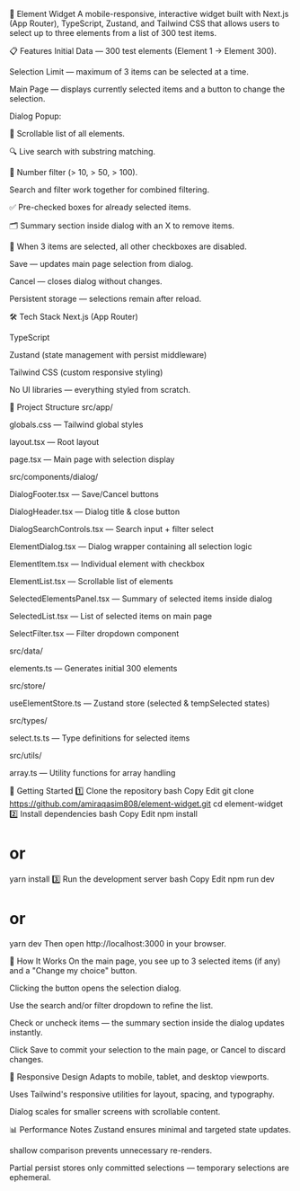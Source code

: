 🌟 Element Widget
A mobile-responsive, interactive widget built with Next.js (App Router), TypeScript, Zustand, and Tailwind CSS that allows users to select up to three elements from a list of 300 test items.

📋 Features
Initial Data — 300 test elements (Element 1 → Element 300).

Selection Limit — maximum of 3 items can be selected at a time.

Main Page — displays currently selected items and a button to change the selection.

Dialog Popup:

📜 Scrollable list of all elements.

🔍 Live search with substring matching.

🎯 Number filter (> 10, > 50, > 100).

Search and filter work together for combined filtering.

✅ Pre-checked boxes for already selected items.

🗂 Summary section inside dialog with an X to remove items.

🚫 When 3 items are selected, all other checkboxes are disabled.

Save — updates main page selection from dialog.

Cancel — closes dialog without changes.

Persistent storage — selections remain after reload.

🛠️ Tech Stack
Next.js (App Router)

TypeScript

Zustand (state management with persist middleware)

Tailwind CSS (custom responsive styling)

No UI libraries — everything styled from scratch.

📂 Project Structure
src/app/

globals.css — Tailwind global styles

layout.tsx — Root layout

page.tsx — Main page with selection display

src/components/dialog/

DialogFooter.tsx — Save/Cancel buttons

DialogHeader.tsx — Dialog title & close button

DialogSearchControls.tsx — Search input + filter select

ElementDialog.tsx — Dialog wrapper containing all selection logic

ElementItem.tsx — Individual element with checkbox

ElementList.tsx — Scrollable list of elements

SelectedElementsPanel.tsx — Summary of selected items inside dialog

SelectedList.tsx — List of selected items on main page

SelectFilter.tsx — Filter dropdown component

src/data/

elements.ts — Generates initial 300 elements

src/store/

useElementStore.ts — Zustand store (selected & tempSelected states)

src/types/

select.ts.ts — Type definitions for selected items

src/utils/

array.ts — Utility functions for array handling

🚀 Getting Started
1️⃣ Clone the repository
bash
Copy
Edit
git clone https://github.com/amiraqasim808/element-widget.git
cd element-widget
2️⃣ Install dependencies
bash
Copy
Edit
npm install
# or
yarn install
3️⃣ Run the development server
bash
Copy
Edit
npm run dev
# or
yarn dev
Then open http://localhost:3000 in your browser.

🧪 How It Works
On the main page, you see up to 3 selected items (if any) and a "Change my choice" button.

Clicking the button opens the selection dialog.

Use the search and/or filter dropdown to refine the list.

Check or uncheck items — the summary section inside the dialog updates instantly.

Click Save to commit your selection to the main page, or Cancel to discard changes.

📱 Responsive Design
Adapts to mobile, tablet, and desktop viewports.

Uses Tailwind's responsive utilities for layout, spacing, and typography.

Dialog scales for smaller screens with scrollable content.

📊 Performance Notes
Zustand ensures minimal and targeted state updates.

shallow comparison prevents unnecessary re-renders.

Partial persist stores only committed selections — temporary selections are ephemeral.
